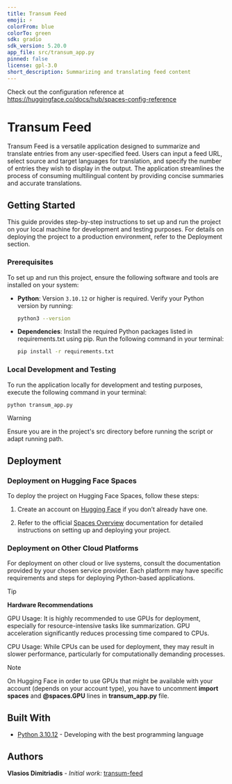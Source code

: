 ```yaml
---
title: Transum Feed
emoji: ⚡
colorFrom: blue
colorTo: green
sdk: gradio
sdk_version: 5.20.0
app_file: src/transum_app.py
pinned: false
license: gpl-3.0
short_description: Summarizing and translating feed content
---
```


Check out the configuration reference at https://huggingface.co/docs/hub/spaces-config-reference

# Transum Feed

Transum Feed is a versatile application designed to summarize and translate entries from any user-specified feed. Users can input a feed URL, select source and target languages for translation, and specify the number of entries they wish to display in the output. The application streamlines the process of consuming multilingual content by providing concise summaries and accurate translations.

## Getting Started

This guide provides step-by-step instructions to set up and run the project on your local machine for development and testing purposes. For details on deploying the project to a production environment, refer to the Deployment section.

### Prerequisites

To set up and run this project, ensure the following software and tools are installed on your system:

- **Python**: Version `3.10.12` or higher is required. Verify your Python version by running:

  ```bash
  python3 --version
  ```

- **Dependencies**: Install the required Python packages listed in requirements.txt using pip. Run the following command in your terminal:

  ```bash
  pip install -r requirements.txt
  ```

### Local Development and Testing

To run the application locally for development and testing purposes, execute the following command in your terminal:

```bash
python transum_app.py
```

> [!WARNING]
> Ensure you are in the project's src directory before running the script or adapt running path.

## Deployment

### Deployment on Hugging Face Spaces

To deploy the project on Hugging Face Spaces, follow these steps:

1. Create an account on [Hugging Face](https://huggingface.co) if you don’t already have one.

2. Refer to the official [Spaces Overview](https://huggingface.co/docs/hub/en/spaces-overview) documentation for detailed instructions on setting up and deploying your project.

### Deployment on Other Cloud Platforms

For deployment on other cloud or live systems, consult the documentation provided by your chosen service provider. Each platform may have specific requirements and steps for deploying Python-based applications.

> [!TIP]
>
> **Hardware Recommendations**
>
> GPU Usage: It is highly recommended to use GPUs for deployment, especially for resource-intensive tasks like summarization. GPU acceleration significantly reduces processing time compared to CPUs.
>
> CPU Usage: While CPUs can be used for deployment, they may result in slower performance, particularly for computationally demanding processes.

> [!NOTE]
> On Hugging Face in order to use GPUs that might be available with your account (depends on your account type), you have to uncomment **import spaces** and **@spaces.GPU** lines in **transum_app.py** file.

## Built With

- [Python 3.10.12](http://www.python.org/) - Developing with the best programming language

## Authors

**Vlasios Dimitriadis** - _Initial work:_ [transum-feed](https://github.com/bdimitriadis/transum-feed/)
